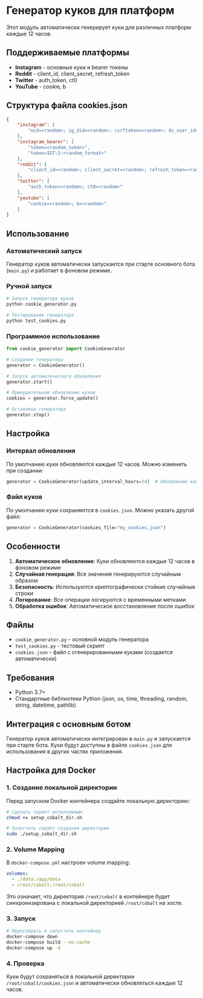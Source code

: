 # Генератор куков для платформ

Этот модуль автоматически генерирует куки для различных платформ каждые 12 часов.

## Поддерживаемые платформы

- **Instagram** - основные куки и bearer токены
- **Reddit** - client_id, client_secret, refresh_token
- **Twitter** - auth_token, ct0
- **YouTube** - cookie, b

## Структура файла cookies.json

```json
{
    "instagram": [
        "mid=<random>; ig_did=<random>; csrftoken=<random>; ds_user_id=<random>; sessionid=<random>"
    ],
    "instagram_bearer": [
        "token=<random_token>",
        "token=IGT:2:<random_format>"
    ],
    "reddit": [
        "client_id=<random>; client_secret=<random>; refresh_token=<random>"
    ],
    "twitter": [
        "auth_token=<random>; ct0=<random>"
    ],
    "youtube": [
        "cookie=<random>; b=<random>"
    ]
}
```

## Использование

### Автоматический запуск

Генератор куков автоматически запускается при старте основного бота (`main.py`) и работает в фоновом режиме.

### Ручной запуск

```bash
# Запуск генератора куков
python cookie_generator.py

# Тестирование генератора
python test_cookies.py
```

### Программное использование

```python
from cookie_generator import CookieGenerator

# Создание генератора
generator = CookieGenerator()

# Запуск автоматического обновления
generator.start()

# Принудительное обновление куков
cookies = generator.force_update()

# Остановка генератора
generator.stop()
```

## Настройка

### Интервал обновления

По умолчанию куки обновляются каждые 12 часов. Можно изменить при создании:

```python
generator = CookieGenerator(update_interval_hours=24)  # Обновление каждые 24 часа
```

### Файл куков

По умолчанию куки сохраняются в `cookies.json`. Можно указать другой файл:

```python
generator = CookieGenerator(cookies_file="my_cookies.json")
```

## Особенности

1. **Автоматическое обновление**: Куки обновляются каждые 12 часов в фоновом режиме
2. **Случайная генерация**: Все значения генерируются случайным образом
3. **Безопасность**: Используются криптографически стойкие случайные строки
4. **Логирование**: Все операции логируются с временными метками
5. **Обработка ошибок**: Автоматическое восстановление после ошибок

## Файлы

- `cookie_generator.py` - основной модуль генератора
- `test_cookies.py` - тестовый скрипт
- `cookies.json` - файл с сгенерированными куками (создается автоматически)

## Требования

- Python 3.7+
- Стандартные библиотеки Python (json, os, time, threading, random, string, datetime, pathlib)

## Интеграция с основным ботом

Генератор куков автоматически интегрирован в `main.py` и запускается при старте бота. Куки будут доступны в файле `cookies.json` для использования в других частях приложения.

## Настройка для Docker

### 1. Создание локальной директории

Перед запуском Docker контейнера создайте локальную директорию:

```bash
# Сделать скрипт исполняемым
chmod +x setup_cobalt_dir.sh

# Запустить скрипт создания директории
sudo ./setup_cobalt_dir.sh
```

### 2. Volume Mapping

В `docker-compose.yml` настроен volume mapping:
```yaml
volumes:
  - ./data:/app/data
  - /root/cobalt:/root/cobalt
```

Это означает, что директория `/root/cobalt` в контейнере будет синхронизирована с локальной директорией `/root/cobalt` на хосте.

### 3. Запуск

```bash
# Пересобрать и запустить контейнер
docker-compose down
docker-compose build --no-cache
docker-compose up -d
```

### 4. Проверка

Куки будут сохраняться в локальной директории `/root/cobalt/cookies.json` и автоматически обновляться каждые 12 часов.
